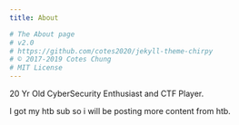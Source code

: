 ```yaml
---
title: About

# The About page
# v2.0
# https://github.com/cotes2020/jekyll-theme-chirpy
# © 2017-2019 Cotes Chung
# MIT License
---
```


20 Yr Old CyberSecurity Enthusiast and CTF Player.

I got my htb sub so i will be posting more content from htb.
